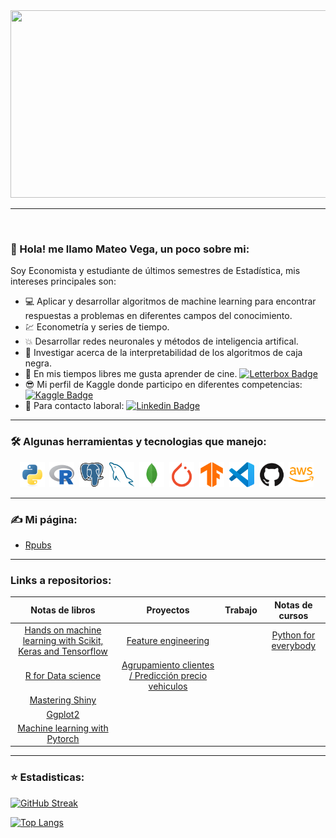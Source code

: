 <div align="center">
  <img src="https://victorzhou.com/media/nn-series/network.svg" width="600" height="300"/>
</div>

---
<div align="center">
  <img src="https://komarev.com/ghpvc/?username=mvegag&style=flat-square&color=blue" alt=""/>
  </a>
</div>  

### :raising_hand: Hola! me llamo Mateo Vega, un poco sobre mi:

Soy Economista y estudiante de últimos semestres de Estadística, mis intereses principales son:

- :computer: Aplicar y desarrollar algoritmos de machine learning para encontrar respuestas a problemas en diferentes campos del conocimiento.
- :chart: Econometría y series de tiempo.
- :collision: Desarrollar redes neuronales y métodos de inteligencia artifical.
- :white_square_button: Investigar acerca de la interpretabilidad de los algoritmos de caja negra.
- :movie_camera: En mis tiempos libres me gusta aprender de cine. [![Letterbox Badge](https://img.shields.io/badge/letterboxd-black?style=flat&logo=letterboxd&logoColor=white)](https://letterboxd.com/matiu/)
- :sunglasses: Mi perfil de Kaggle donde participo en diferentes competencias: [![Kaggle Badge](https://img.shields.io/badge/Kaggle-grey?style=flat&logo=Kaggle&logoColor=white)](https://www.kaggle.com/mateohv)
- :email: Para contacto laboral: [![Linkedin Badge](https://img.shields.io/badge/LinkedIn-blue?style=flat&logo=Linkedin&logoColor=white)](https://www.linkedin.com/in/mateo-hasane-vega-garcia-93481b170/)

--- 

### :hammer_and_wrench: Algunas herramientas y tecnologias que manejo:


<div align="center">
  <img src="https://github.com/devicons/devicon/blob/master/icons/python/python-original.svg" title="Python" alt="Python" width="40" height="40"/>&nbsp;
  <img src="https://github.com/devicons/devicon/blob/master/icons/r/r-original.svg" title="R" alt="R" width="40" height="40"/>&nbsp;
  <img src="https://github.com/devicons/devicon/blob/master/icons/postgresql/postgresql-original.svg" title="PostgreSQL" alt="PostgreSQL" width="40" height="40"/>&nbsp;
  <img src="https://github.com/devicons/devicon/blob/master/icons/mysql/mysql-original.svg" title="MySQL" alt="MySQL" width="40" height="40"/>&nbsp;
  <img src="https://github.com/devicons/devicon/blob/master/icons/mongodb/mongodb-original.svg" title="MongoDB" alt="MongoDB" width="40" height="40"/>&nbsp;
  <img src="https://github.com/devicons/devicon/blob/master/icons/pytorch/pytorch-original.svg" title="Pytorch" alt="Pytorch" width="40" height="40"/>&nbsp;
  <img src="https://github.com/devicons/devicon/blob/master/icons/tensorflow/tensorflow-original.svg"  title="Tensorflow" alt="Tensorflow" width="40" height="40"/>&nbsp;
  <img src="https://github.com/devicons/devicon/blob/master/icons/vscode/vscode-original.svg" title="VSCode" alt="VSCode" width="40" height="40"/>&nbsp;
  <img src="https://github.com/devicons/devicon/blob/master/icons/github/github-original.svg" title="Github" alt="Github" width="40" height="40"/>&nbsp;
  <img src="https://github.com/devicons/devicon/blob/master/icons/amazonwebservices/amazonwebservices-plain-wordmark.svg" title="AWS" alt="AWS" width="40" height="40"/>&nbsp;
</div>

---

### :writing_hand: Mi página:

- [Rpubs](https://rpubs.com/Matiu9714)

---

### Links a repositorios:

| Notas de libros  |   Proyectos     |  Trabajo | Notas de cursos |
|:-------------:|:-------------:|:-------------:|:-------------:|
| [Hands on machine learning with Scikit, Keras and Tensorflow](https://github.com/mvegag/Hands-On_Machine_Learning/tree/main) | [Feature engineering](https://github.com/mvegag/Feature_engineering)  |  | [Python for everybody](https://github.com/mvegag/Python-for-everyone) |
| [R for Data science](https://github.com/mvegag/R4DS)| [Agrupamiento clientes / Predicción precio vehiculos](https://github.com/mvegag/Agrupamiento-clientes-Prediccion-precio-vehiculos) |    |
| [Mastering Shiny](https://github.com/mvegag/Mastering_Shiny)|     |  | |
| [Ggplot2](https://github.com/mvegag/ggplot2) | | | |  
| [Machine learning with Pytorch](https://github.com/mvegag/Machine_learning_with_pytorch)| | | |

---

### :star: Estadisticas:

[![GitHub Streak](http://github-readme-streak-stats.herokuapp.com?user=mvegag&theme=black-ice&mode=weekly)](https://git.io/streak-stats)

[![Top Langs](https://github-readme-stats.vercel.app/api/top-langs/?username=mvegag&layout=compact&theme=vision-friendly-dark)](https://github.com/anuraghazra/github-readme-stats)


 
